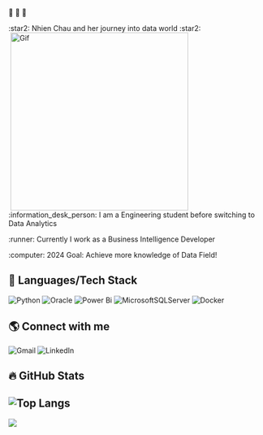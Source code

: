  <p align="left">
 
:wave: :wave: :wave: 
  <p align="left">
:star2: Nhien Chau and her journey into data world :star2:    
 <img align="right" alt="Gif" width="350px" style="padding-right:150px;" src="https://user-images.githubusercontent.com/108797740/195327063-8a258df6-9427-496b-a977-6ffa263d9bcf.gif"/>
 <p align="left"> :information_desk_person: I am a Engineering student before switching to Data Analytics 
 <p align="left"> :runner: Currently I work as a Business Intelligence Developer 
 <p align="left"> :computer: 2024 Goal: Achieve more knowledge of Data Field!
  
   ## :toolbox: Languages/Tech Stack
![Python](https://img.shields.io/badge/python-3670A0?style=for-the-badge&logo=python&logoColor=ffdd54) ![Oracle](https://img.shields.io/badge/Oracle-F80000?style=for-the-badge&logo=oracle&logoColor=white) ![Power Bi](https://img.shields.io/badge/power_bi-F2C811?style=for-the-badge&logo=powerbi&logoColor=black)  ![MicrosoftSQLServer](https://img.shields.io/badge/Microsoft%20SQL%20Sever-CC2927?style=for-the-badge&logo=microsoft%20sql%20server&logoColor=white) 
![Docker](https://img.shields.io/badge/docker-%230db7ed.svg?style=for-the-badge&logo=docker&logoColor=white)
## 🌎 Connect with me
![Gmail](https://img.shields.io/badge/Gmail-D14836?style=for-the-badge&logo=gmail&logoColor=white)
![LinkedIn](https://img.shields.io/badge/linkedin-%230077B5.svg?style=for-the-badge&logo=linkedin&logoColor=white)
## :fire: GitHub Stats 
![Top Langs](https://github-readme-stats.vercel.app/api/top-langs/?username=nhienchau&layout=compact&theme=vision-friendly-dark) <br>
---
  ![](https://komarev.com/ghpvc/?username=nhiencahu&color=ff69b4)

